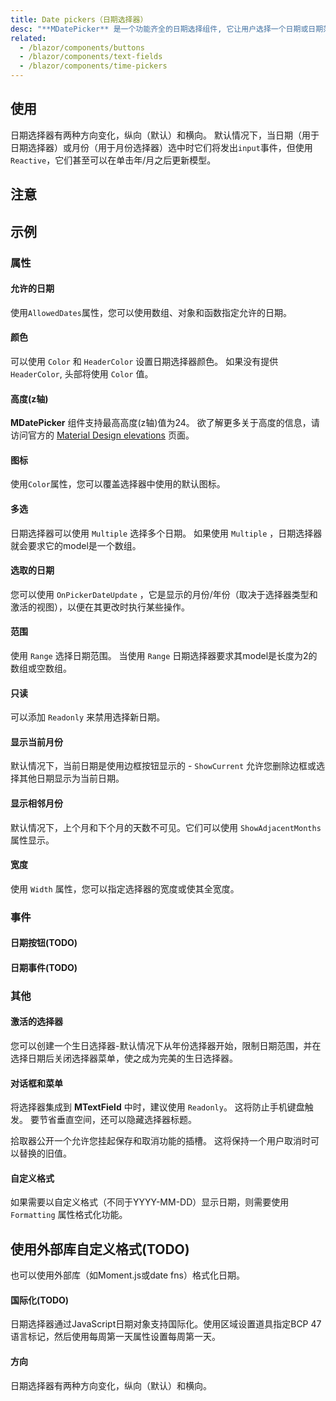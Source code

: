 ```yaml
---
title: Date pickers（日期选择器）
desc: "**MDatePicker** 是一个功能齐全的日期选择组件, 它让用户选择一个日期或日期范围。"
related:
  - /blazor/components/buttons
  - /blazor/components/text-fields
  - /blazor/components/time-pickers
---
```


## 使用

日期选择器有两种方向变化，纵向（默认）和横向。 默认情况下，当日期（用于日期选择器）或月份（用于月份选择器）选中时它们将发出`input`事件，但使用`Reactive`，它们甚至可以在单击年/月之后更新模型。

<masa-example file="Examples.components.date_pickers.Usage"></masa-example>

## 注意

<app-alert type="warning" content="**MDatePicker** 接受ISO 8601 **日期** 字符串(YYYY-MM-DD)。 有关 ISO 8601 和其他标准的更多信息，请访问 ISO（国际标准化组织） [国际标准](https://www.iso.org/standards.html) 官方网页。"></app-alert>

## 示例

### 属性

#### 允许的日期

使用`AllowedDates`属性，您可以使用数组、对象和函数指定允许的日期。

<masa-example file="Examples.components.date_pickers.AllowedDates"></masa-example>

#### 颜色

可以使用 `Color` 和 `HeaderColor` 设置日期选择器颜色。 如果没有提供 `HeaderColor`, 头部将使用 `Color` 值。

<masa-example file="Examples.components.date_pickers.Colors"></masa-example>

#### 高度(z轴)

**MDatePicker** 组件支持最高高度(z轴)值为24。
欲了解更多关于高度的信息，请访问官方的 [Material Design elevations](https://material.io/design/environment/elevation.html) 页面。

<masa-example file="Examples.components.date_pickers.Elevation"></masa-example>

#### 图标

使用`Color`属性，您可以覆盖选择器中使用的默认图标。

<masa-example file="Examples.components.date_pickers.Icons"></masa-example>

#### 多选

日期选择器可以使用 `Multiple` 选择多个日期。 如果使用 `Multiple` ，日期选择器就会要求它的model是一个数组。

<masa-example file="Examples.components.date_pickers.Multiple"></masa-example>

#### 选取的日期

您可以使用 `OnPickerDateUpdate` ，它是显示的月份/年份（取决于选择器类型和激活的视图），以便在其更改时执行某些操作。

<masa-example file="Examples.components.date_pickers.PickerDate"></masa-example>

#### 范围

使用 `Range` 选择日期范围。 当使用 `Range` 日期选择器要求其model是长度为2的数组或空数组。

<masa-example file="Examples.components.date_pickers.Range"></masa-example>

#### 只读

可以添加 `Readonly` 来禁用选择新日期。

<masa-example file="Examples.components.date_pickers.Readonly"></masa-example>

#### 显示当前月份

默认情况下，当前日期是使用边框按钮显示的 - `ShowCurrent` 允许您删除边框或选择其他日期显示为当前日期。

<masa-example file="Examples.components.date_pickers.ShowCurrent"></masa-example>

#### 显示相邻月份

默认情况下，上个月和下个月的天数不可见。它们可以使用 `ShowAdjacentMonths` 属性显示。

<masa-example file="Examples.components.date_pickers.ShowSiblingMonths"></masa-example>

#### 宽度

使用 `Width` 属性，您可以指定选择器的宽度或使其全宽度。

<masa-example file="Examples.components.date_pickers.Width"></masa-example>

### 事件

#### 日期按钮(TODO)

<masa-example file="Examples.components.date_pickers.DateButtons"></masa-example>

#### 日期事件(TODO)

<masa-example file="Examples.components.date_pickers.DateEvents"></masa-example>

### 其他

#### 激活的选择器

您可以创建一个生日选择器-默认情况下从年份选择器开始，限制日期范围，并在选择日期后关闭选择器菜单，使之成为完美的生日选择器。

<masa-example file="Examples.components.date_pickers.ActivePicker"></masa-example>

#### 对话框和菜单

将选择器集成到 **MTextField** 中时，建议使用 `Readonly`。 这将防止手机键盘触发。 要节省垂直空间，还可以隐藏选择器标题。

拾取器公开一个允许您挂起保存和取消功能的插槽。 这将保持一个用户取消时可以替换的旧值。

<masa-example file="Examples.components.date_pickers.DialogAndMenu"></masa-example>

#### 自定义格式

如果需要以自定义格式（不同于YYYY-MM-DD）显示日期，则需要使用 `Formatting` 属性格式化功能。

<masa-example file="Examples.components.date_pickers.Formatting"></masa-example>

## 使用外部库自定义格式(TODO)

也可以使用外部库（如Moment.js或date fns）格式化日期。

<masa-example file="Examples.components.date_pickers.FormattingWithExternalLibraries"></masa-example>

#### 国际化(TODO)

日期选择器通过JavaScript日期对象支持国际化。使用区域设置道具指定BCP 47语言标记，然后使用每周第一天属性设置每周第一天。

<masa-example file="Examples.components.date_pickers.Internationalization"></masa-example>

#### 方向

日期选择器有两种方向变化，纵向（默认）和横向。

<masa-example file="Examples.components.date_pickers.Orientation"></masa-example>